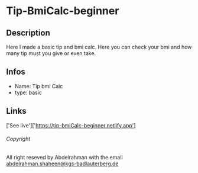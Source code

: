 # Tip-BmiCalc-beginner

## Description 
Here I made a basic tip and bmi calc.
Here you can check your bmi and how many tip must you give or even take.

## Infos
- Name: Tip bmi Calc
- type: basic

## Links

['See live']['https://tip-bmiCalc-beginner.netlify.app']

###### Copyright 
All right reseved by Abdelrahman with the email 
abdelrahman.shaheen@kgs-badlauterberg.de
